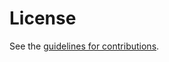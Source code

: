 # License

See the
[guidelines for contributions](https://github.com/ietf-wg-drip/draft-ietf-drip-arch/blob/master/CONTRIBUTING.md).
